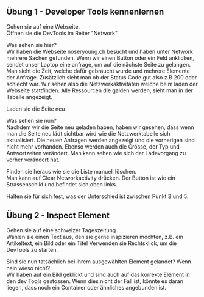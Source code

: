 ## Übung 1 - Developer Tools kennenlernen

Gehen sie auf eine Webseite.<br>
Öffnen sie die DevTools im Reiter "Network"<br>

Was sehen sie hier? <br>
Wir haben die Webseite noseryoung.ch besucht und haben unter Network mehrere Sachen gefunden.
Wenn wir einen Button oder ein Feld anklicken, sendet unser Laptop eine anfrage, um auf die nächste Seite zu gelangen. Man sieht die Zeit, welche dafür gebraucht wurde und mehrere Elemente der Anfrage. Zusätzlich sieht man ob der Status Code gut also z.B 200 oder schlecht war. Wir sehen also die Netzwerkaktivitäten welche beim laden der Webseite stattfinden. Alle Ressourcen die galden werden, sieht man in der Tabelle angezeigt. 

Laden sie die Seite neu<br>

Was sehen sie nun?<br>
Nachdem wir die Seite neu geladen haben, haben wir gesehen, dass wenn man die Seite neu lädt sichtbar wird wie die Netzwerktabelle sich aktualisiert. Die neuen Anfragen werden angezeigt und die vorherigen sind nicht mehr vorhanden. Ebenso werden auch die Grösse, der Typ und Antwortzeiten verändert.
Man kann sehen wie sich der Ladevorgang zu vorher verändert hat.

Finden sie heraus wie sie die Liste manuell löschen.<br>
Man kann auf Clear Networkactivity drücken. Der Button ist wie ein Strassenschild und befindet sich oben links. 

Halten sie für sich fest, was der Unterschied ist zwischen Punkt 3 und 5.<br>

## Übung 2 - Inspect Element<br>

Gehen sie auf eine schweizer Tageszeitung<br>
Wählen sie einen Text aus, den sie gerne inspizieren möchten, z.B. ein Artikeltext, ein Bild oder ein Titel
Verwenden sie Rechtsklick, um die DevTools zu starten.

Sind sie nun tatsächlich bei ihrem ausgewählten Element gelandet? Wenn nein wieso nicht?<br>
Wir haben auf ein Bild geklickt und sind auch auf das korrekte Element in den dev Tools gestossen. Wenn dies nicht der Fall ist, könnte es daran liegen, dass noch ein Container oder ähnliches angebunden ist. 
